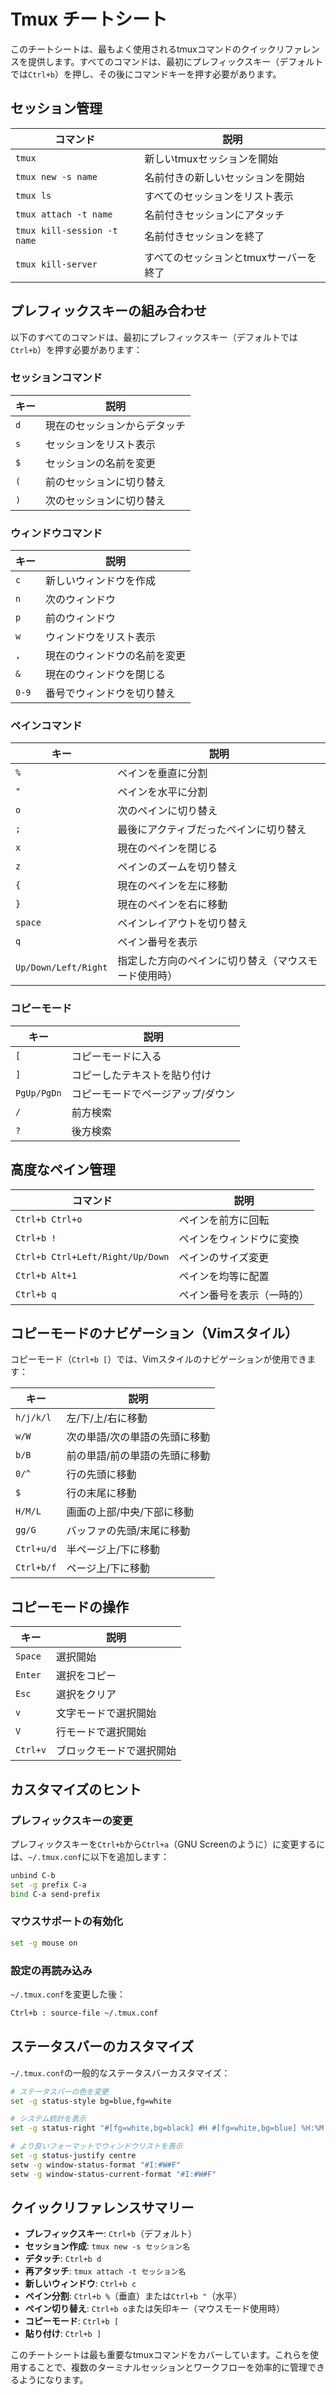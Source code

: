 # Tmux チートシート

<Validator lang="ja" :platform-list="['Ubuntu 22.04','Debian 11.6','CentOS 7.9','MacOS 13.2']" date="2023-05-01" />

このチートシートは、最もよく使用されるtmuxコマンドのクイックリファレンスを提供します。すべてのコマンドは、最初にプレフィックスキー（デフォルトでは`Ctrl+b`）を押し、その後にコマンドキーを押す必要があります。

## セッション管理

| コマンド | 説明 |
|---------|-------------|
| `tmux` | 新しいtmuxセッションを開始 |
| `tmux new -s name` | 名前付きの新しいセッションを開始 |
| `tmux ls` | すべてのセッションをリスト表示 |
| `tmux attach -t name` | 名前付きセッションにアタッチ |
| `tmux kill-session -t name` | 名前付きセッションを終了 |
| `tmux kill-server` | すべてのセッションとtmuxサーバーを終了 |

## プレフィックスキーの組み合わせ

以下のすべてのコマンドは、最初にプレフィックスキー（デフォルトでは`Ctrl+b`）を押す必要があります：

### セッションコマンド
| キー | 説明 |
|-----|-------------|
| `d` | 現在のセッションからデタッチ |
| `s` | セッションをリスト表示 |
| `$` | セッションの名前を変更 |
| `(` | 前のセッションに切り替え |
| `)` | 次のセッションに切り替え |

### ウィンドウコマンド
| キー | 説明 |
|-----|-------------|
| `c` | 新しいウィンドウを作成 |
| `n` | 次のウィンドウ |
| `p` | 前のウィンドウ |
| `w` | ウィンドウをリスト表示 |
| `,` | 現在のウィンドウの名前を変更 |
| `&` | 現在のウィンドウを閉じる |
| `0-9` | 番号でウィンドウを切り替え |

### ペインコマンド
| キー | 説明 |
|-----|-------------|
| `%` | ペインを垂直に分割 |
| `"` | ペインを水平に分割 |
| `o` | 次のペインに切り替え |
| `;` | 最後にアクティブだったペインに切り替え |
| `x` | 現在のペインを閉じる |
| `z` | ペインのズームを切り替え |
| `{` | 現在のペインを左に移動 |
| `}` | 現在のペインを右に移動 |
| `space` | ペインレイアウトを切り替え |
| `q` | ペイン番号を表示 |
| `Up/Down/Left/Right` | 指定した方向のペインに切り替え（マウスモード使用時） |

### コピーモード
| キー | 説明 |
|-----|-------------|
| `[` | コピーモードに入る |
| `]` | コピーしたテキストを貼り付け |
| `PgUp/PgDn` | コピーモードでページアップ/ダウン |
| `/` | 前方検索 |
| `?` | 後方検索 |

## 高度なペイン管理

| コマンド | 説明 |
|---------|-------------|
| `Ctrl+b Ctrl+o` | ペインを前方に回転 |
| `Ctrl+b !` | ペインをウィンドウに変換 |
| `Ctrl+b Ctrl+Left/Right/Up/Down` | ペインのサイズ変更 |
| `Ctrl+b Alt+1` | ペインを均等に配置 |
| `Ctrl+b q` | ペイン番号を表示（一時的） |

## コピーモードのナビゲーション（Vimスタイル）

コピーモード（`Ctrl+b [`）では、Vimスタイルのナビゲーションが使用できます：

| キー | 説明 |
|-----|-------------|
| `h/j/k/l` | 左/下/上/右に移動 |
| `w/W` | 次の単語/次の単語の先頭に移動 |
| `b/B` | 前の単語/前の単語の先頭に移動 |
| `0/^` | 行の先頭に移動 |
| `$` | 行の末尾に移動 |
| `H/M/L` | 画面の上部/中央/下部に移動 |
| `gg/G` | バッファの先頭/末尾に移動 |
| `Ctrl+u/d` | 半ページ上/下に移動 |
| `Ctrl+b/f` | ページ上/下に移動 |

## コピーモードの操作

| キー | 説明 |
|-----|-------------|
| `Space` | 選択開始 |
| `Enter` | 選択をコピー |
| `Esc` | 選択をクリア |
| `v` | 文字モードで選択開始 |
| `V` | 行モードで選択開始 |
| `Ctrl+v` | ブロックモードで選択開始 |

## カスタマイズのヒント

### プレフィックスキーの変更
プレフィックスキーを`Ctrl+b`から`Ctrl+a`（GNU Screenのように）に変更するには、`~/.tmux.conf`に以下を追加します：
```bash
unbind C-b
set -g prefix C-a
bind C-a send-prefix
```

### マウスサポートの有効化
```bash
set -g mouse on
```

### 設定の再読み込み
`~/.tmux.conf`を変更した後：
```sh
Ctrl+b : source-file ~/.tmux.conf
```

## ステータスバーのカスタマイズ

`~/.tmux.conf`の一般的なステータスバーカスタマイズ：

```bash
# ステータスバーの色を変更
set -g status-style bg=blue,fg=white

# システム統計を表示
set -g status-right "#[fg=white,bg=black] #H #[fg=white,bg=blue] %H:%M %d-%b-%y "

# より良いフォーマットでウィンドウリストを表示
set -g status-justify centre
setw -g window-status-format "#I:#W#F"
setw -g window-status-current-format "#I:#W#F"
```

## クイックリファレンスサマリー

- **プレフィックスキー**: `Ctrl+b`（デフォルト）
- **セッション作成**: `tmux new -s セッション名`
- **デタッチ**: `Ctrl+b d`
- **再アタッチ**: `tmux attach -t セッション名`
- **新しいウィンドウ**: `Ctrl+b c`
- **ペイン分割**: `Ctrl+b %`（垂直）または`Ctrl+b "`（水平）
- **ペイン切り替え**: `Ctrl+b o`または矢印キー（マウスモード使用時）
- **コピーモード**: `Ctrl+b [`
- **貼り付け**: `Ctrl+b ]`

このチートシートは最も重要なtmuxコマンドをカバーしています。これらを使用することで、複数のターミナルセッションとワークフローを効率的に管理できるようになります。